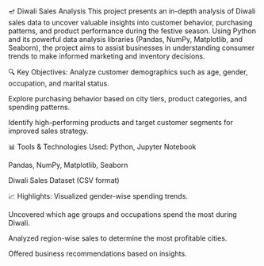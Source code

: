 🪔 Diwali Sales Analysis
This project presents an in-depth analysis of Diwali sales data to uncover valuable insights into customer behavior, purchasing patterns, and product performance during the festive season. Using Python and its powerful data analysis libraries (Pandas, NumPy, Matplotlib, and Seaborn), the project aims to assist businesses in understanding consumer trends to make informed marketing and inventory decisions.

🔍 Key Objectives:
Analyze customer demographics such as age, gender, occupation, and marital status.

Explore purchasing behavior based on city tiers, product categories, and spending patterns.

Identify high-performing products and target customer segments for improved sales strategy.

📊 Tools & Technologies Used:
Python, Jupyter Notebook

Pandas, NumPy, Matplotlib, Seaborn

Diwali Sales Dataset (CSV format)

📈 Highlights:
Visualized gender-wise spending trends.

Uncovered which age groups and occupations spend the most during Diwali.

Analyzed region-wise sales to determine the most profitable cities.

Offered business recommendations based on insights.
